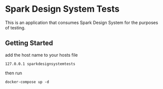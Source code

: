 # Spark Design System Tests

This is an application that consumes Spark Design System for the purposes of testing.

## Getting Started

add the host name to your hosts file

    127.0.0.1 sparkdesignsystemtests

then run

    docker-compose up -d
